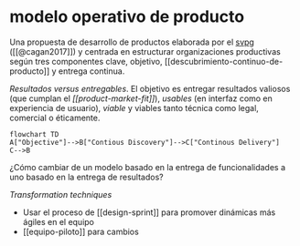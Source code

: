 # modelo operativo de producto
Una propuesta de desarrollo de productos elaborada por el [svpg](https://www.svpg.com/) ([[@cagan2017]]) y centrada en estructurar organizaciones productivas según tres componentes clave, objetivo, [[descubrimiento-continuo-de-producto]] y entrega continua.

*Resultados versus entregables*. El objetivo es entregar resultados valiosos (que cumplan el *[[product-market-fit]]*), *usables* (en interfaz como en experiencia de usuario), *viable* y viables tanto técnica como legal, comercial o éticamente.

```mermaid
flowchart TD
A["Objective"]-->B["Contious Discovery"]-->C["Continous Delivery"]
C-->B
```

¿Cómo cambiar de un modelo basado en la entrega de funcionalidades a uno basado en la entrega de resultados?

*Transformation techniques*

- Usar el proceso de [[design-sprint]] para promover dinámicas más ágiles en el equipo
- [[equipo-piloto]] para cambios
